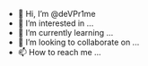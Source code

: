 - 👋 Hi, I’m @deVPr1me
- 👀 I’m interested in ...
- 🌱 I’m currently learning ...
- 💞️ I’m looking to collaborate on ...
- 📫 How to reach me ...

<!---
deVPr1me/deVPr1me is a ✨ special ✨ repository because its `README.md` (this file) appears on your GitHub profile.
You can click the Preview link to take a look at your changes.
--->
